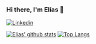### Hi there, I'm Elías 👋

[![Linkedin](https://img.shields.io/badge/LinkedIn-0077B5?style=for-the-badge&logo=linkedin&logoColor=white)](https://www.linkedin.com/in/el%C3%ADas-hauksson-1939b31b8/)

[![Elias' github stats](https://github-readme-stats.vercel.app/api?username=eliashauksson&count_private=true&show_icons=true&theme=default&hide_rank=false)](https://github.com/eliashauksson)
[![Top Langs](https://github-readme-stats.vercel.app/api/top-langs/?username=eliashauksson&layout=compact)](https://github.com/eliashauksson)
